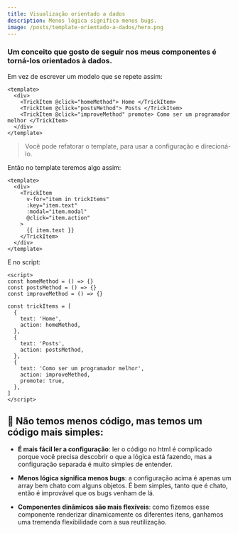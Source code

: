 ```yaml
---
title: Visualização orientado a dados
description: Menos lógica significa menos bugs.
image: /posts/template-orientado-a-dados/hero.png
---
```


### Um conceito que gosto de seguir nos meus componentes é torná-los orientados à dados.

Em vez de escrever um modelo que se repete assim:

```vue
<template>
  <div>
    <TrickItem @click="homeMethod"> Home </TrickItem>
    <TrickItem @click="postsMethod"> Posts </TrickItem>
    <TrickItem @click="improveMethod" promote> Como ser um programador melhor </TrickItem>
  </div>
</template>
```

> Você pode refatorar o template, para usar a configuração e direcioná-lo.

Então no template teremos algo assim:
```vue
<template>
  <div>
    <TrickItem
      v-for="item in trickItems"
      :key="item.text"
      :modal="item.modal"
      @click="item.action"
    >
      {{ item.text }}
    </TrickItem>
  </div>
</template>
```

E no script:
```vue
<script>
const homeMethod = () => {}
const postsMethod = () => {}
const improveMethod = () => {}

const trickItems = [
  {
    text: 'Home',
    action: homeMethod,
  },
  {
    text: 'Posts',
    action: postsMethod,
  },
  {
    text: 'Como ser um programador melhor',
    action: improveMethod,
    promote: true,
  },
]
</script>
```

## 🧐 Não temos menos código, mas temos um código mais simples:

- **É mais fácil ler a configuração**: ler o código no html é complicado porque você precisa descobrir o que a lógica está fazendo, mas a configuração separada é muito simples de entender.

- **Menos lógica significa menos bugs**: a configuração acima é apenas um array bem chato com alguns objetos. É bem simples, tanto que é chato, então é improvável que os bugs venham de lá.

- **Componentes dinâmicos são mais flexíveis**: como fizemos esse componente renderizar dinamicamente os diferentes itens, ganhamos uma tremenda flexibilidade com a sua reutilização.